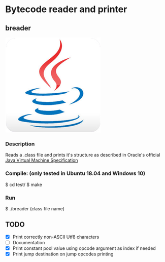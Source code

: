 # Bytecode reader and printer

## breader

![Java 8 Logo](./.javasrc/javalogo.jpg "Java Logo")

### Description

Reads a .class file and prints it's structure as described in Oracle's official [Java Virtual Machine Specification](https://docs.oracle.com/javase/specs/jvms/se7/html/jvms-4.html "Documentation")

### Compile: (only tested in Ubuntu 18.04 and Windows 10)

 $ cd test/
 $ make

### Run

 $ ./breader (class file name)

## TODO

- [x] Print correctly non-ASCII Utf8 characters
- [ ] Documentation
- [x] Print constant pool value using opcode argument as index if needed
- [x] Print jump destination on jump opcodes printing

